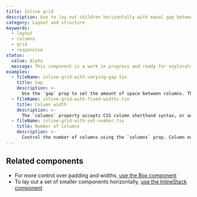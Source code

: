 ```yaml
---
title: Inline grid
description: Use to lay out children horizontally with equal gap between columns. Based on [CSS Grid](https://developer.mozilla.org/en-US/docs/Web/CSS/grid).
category: Layout and structure
keywords:
  - layout
  - columns
  - grid
  - responsive
status:
  value: Alpha
  message: This component is a work in progress and ready for exploratory usage, with breaking changes expected in minor version updates. Please use with caution. Learn more about our [component lifecycles](/getting-started/components-lifecycle).
examples:
  - fileName: inline-grid-with-varying-gap.tsx
    title: Gap
    description: >-
      Use the `gap` prop to set the amount of space between columns. The `gap` prop supports responsive spacing with the [Breakpoints tokens](https://polaris.shopify.com/tokens/breakpoints).
  - fileName: inline-grid-with-fixed-widths.tsx
    title: Column width
    description: >-
      The `columns` property accepts CSS column shorthand syntax, or an array of strings mapping to common widths in the admin such as `oneThird`, `oneHalf`, and `twoThirds`. For responsive columns, use the same syntax passed into an object with the breakpoints.
  - fileName: inline-grid-with-set-number.tsx
    title: Number of columns
    description: >-
      Control the number of columns using the `columns` prop. Column numbers can be responsively set using the [Breakpoints tokens](https://polaris.shopify.com/tokens/breakpoints).
---
```


## Related components

- For more control over padding and widths, [use the Box component](https://polaris.shopify.com/components/box)
- To lay out a set of smaller components horizontally, [use the InlineStack component](https://polaris.shopify.com/components/layout-and-structure/inline-stack)
